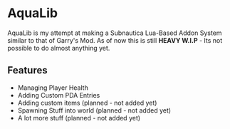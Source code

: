 # AquaLib
AquaLib is my attempt at making a Subnautica Lua-Based Addon System similar to that of Garry's Mod.
As of now this is still **HEAVY W.I.P** - Its not possible to do almost anything yet.


## Features
- Managing Player Health
- Adding Custom PDA Entries
- Adding custom items (planned - not added yet)
- Spawning Stuff into world (planned - not added yet)
- A lot more stuff (planned - not added yet)

